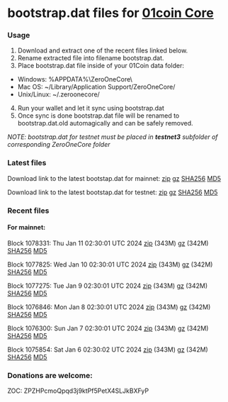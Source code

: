 # bootstrap.dat files for [01coin Core](https://01coin.io)

### Usage

1. Download and extract one of the recent files linked below.
2. Rename extracted file into filename bootstrap.dat.
3. Place bootstrap.dat file inside of your 01Coin data folder:
 - Windows: %APPDATA%\ZeroOneCore\
 - Mac OS: ~/Library/Application Support/ZeroOneCore/
 - Unix/Linux: ~/.zeroonecore/
4. Run your wallet and let it sync using bootstrap.dat
5. Once sync is done bootstrap.dat file will be renamed to bootstrap.dat.old automagically and can be safely removed.

_NOTE: bootstrap.dat for testnet must be placed in **testnet3** subfolder of corresponding ZeroOneCore folder_

### Latest files
Download link to the latest bootstap.dat for mainnet: [zip](https://files.01coin.io/mainnet/bootstrap.dat.zip) [gz](https://files.01coin.io/mainnet/bootstrap.dat.tar.gz) [SHA256](https://files.01coin.io/mainnet/sha256.txt) [MD5](https://files.01coin.io/mainnet/md5.txt)

Download link to the latest bootstap.dat for testnet: [zip](https://files.01coin.io/testnet/bootstrap.dat.zip) [gz](https://files.01coin.io/testnet/bootstrap.dat.tar.gz) [SHA256](https://files.01coin.io/testnet/sha256.txt) [MD5](https://files.01coin.io/testnet/md5.txt)

### Recent files

#### For mainnet:

Block 1078331: Thu Jan 11 02:30:01 UTC 2024 [zip](https://files.01coin.io/mainnet/2024-01-11/bootstrap.dat.zip) (343M) [gz](https://files.01coin.io/mainnet/2024-01-11/bootstrap.dat.tar.gz) (342M) [SHA256](https://files.01coin.io/mainnet/2024-01-11/sha256.txt) [MD5](https://files.01coin.io/mainnet/2024-01-11/md5.txt)

Block 1077825: Wed Jan 10 02:30:01 UTC 2024 [zip](https://files.01coin.io/mainnet/2024-01-10/bootstrap.dat.zip) (343M) [gz](https://files.01coin.io/mainnet/2024-01-10/bootstrap.dat.tar.gz) (342M) [SHA256](https://files.01coin.io/mainnet/2024-01-10/sha256.txt) [MD5](https://files.01coin.io/mainnet/2024-01-10/md5.txt)

Block 1077275: Tue Jan  9 02:30:01 UTC 2024 [zip](https://files.01coin.io/mainnet/2024-01-09/bootstrap.dat.zip) (343M) [gz](https://files.01coin.io/mainnet/2024-01-09/bootstrap.dat.tar.gz) (342M) [SHA256](https://files.01coin.io/mainnet/2024-01-09/sha256.txt) [MD5](https://files.01coin.io/mainnet/2024-01-09/md5.txt)

Block 1076846: Mon Jan  8 02:30:01 UTC 2024 [zip](https://files.01coin.io/mainnet/2024-01-08/bootstrap.dat.zip) (343M) [gz](https://files.01coin.io/mainnet/2024-01-08/bootstrap.dat.tar.gz) (342M) [SHA256](https://files.01coin.io/mainnet/2024-01-08/sha256.txt) [MD5](https://files.01coin.io/mainnet/2024-01-08/md5.txt)

Block 1076300: Sun Jan  7 02:30:01 UTC 2024 [zip](https://files.01coin.io/mainnet/2024-01-07/bootstrap.dat.zip) (343M) [gz](https://files.01coin.io/mainnet/2024-01-07/bootstrap.dat.tar.gz) (342M) [SHA256](https://files.01coin.io/mainnet/2024-01-07/sha256.txt) [MD5](https://files.01coin.io/mainnet/2024-01-07/md5.txt)

Block 1075854: Sat Jan  6 02:30:02 UTC 2024 [zip](https://files.01coin.io/mainnet/2024-01-06/bootstrap.dat.zip) (343M) [gz](https://files.01coin.io/mainnet/2024-01-06/bootstrap.dat.tar.gz) (342M) [SHA256](https://files.01coin.io/mainnet/2024-01-06/sha256.txt) [MD5](https://files.01coin.io/mainnet/2024-01-06/md5.txt)


### Donations are welcome:

ZOC: ZPZHPcmoQpqd3j9ktPf5PetX4SLJkBXFyP
